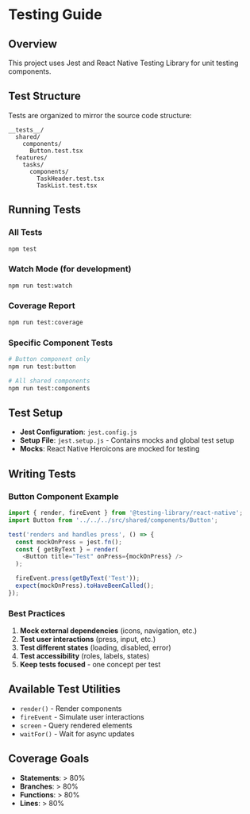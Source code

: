 # Testing Guide

## Overview

This project uses Jest and React Native Testing Library for unit testing components.

## Test Structure

Tests are organized to mirror the source code structure:

```
__tests__/
  shared/
    components/
      Button.test.tsx
  features/
    tasks/
      components/
        TaskHeader.test.tsx
        TaskList.test.tsx
```

## Running Tests

### All Tests

```bash
npm test
```

### Watch Mode (for development)

```bash
npm run test:watch
```

### Coverage Report

```bash
npm run test:coverage
```

### Specific Component Tests

```bash
# Button component only
npm run test:button

# All shared components
npm run test:components
```

## Test Setup

- **Jest Configuration**: `jest.config.js`
- **Setup File**: `jest.setup.js` - Contains mocks and global test setup
- **Mocks**: React Native Heroicons are mocked for testing

## Writing Tests

### Button Component Example

```typescript
import { render, fireEvent } from '@testing-library/react-native';
import Button from '../../../src/shared/components/Button';

test('renders and handles press', () => {
  const mockOnPress = jest.fn();
  const { getByText } = render(
    <Button title="Test" onPress={mockOnPress} />
  );

  fireEvent.press(getByText('Test'));
  expect(mockOnPress).toHaveBeenCalled();
});
```

### Best Practices

1. **Mock external dependencies** (icons, navigation, etc.)
2. **Test user interactions** (press, input, etc.)
3. **Test different states** (loading, disabled, error)
4. **Test accessibility** (roles, labels, states)
5. **Keep tests focused** - one concept per test

## Available Test Utilities

- `render()` - Render components
- `fireEvent` - Simulate user interactions
- `screen` - Query rendered elements
- `waitFor()` - Wait for async updates

## Coverage Goals

- **Statements**: > 80%
- **Branches**: > 80%
- **Functions**: > 80%
- **Lines**: > 80%
